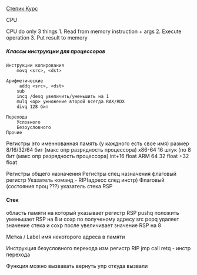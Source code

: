 [Степик Курс](https://stepik.org/lesson/41871/step/3?unit=20186)



CPU

CPU do only 3 things 
	1. Read from memory instruction + args
	2. Execute operation
	3. Put result to memory
	   
##### Классы инструкции для процессоров
	Инструкции копирования
		movq <src>, <dst> 
		
	Арифметические
		 addq <src>, <dst>
		sub
		incq /desq увеличить/уменьшить на 1
		mulq <op> умножение второй всегда RAX/RDX
		divq 128 бит
		
	Перехода
		Условного
		Безоусловного
	Прочие


Регистры 
это именнованная память (у каждного есть свое имя) 
размер 8/16/32/64 бит (макс опр разрядность процессора)
x86-64 16 штук (по 8 бит (макс опр разрядность процессора) int+16 float
ARM 64 32 float +32 float
 


Регистры общего назначения
Регистры спец назначения
	флаговый регистр
	Указатель команд - RIP(адресс след инстр)
	Флаговый (состояния проц ???)
	указатель стека RSP


	

#### Стек 
область памяти на который указывает регистр RSP
pushq<src>  положить
	уменьшает RSP на 8 и сохр по полученому адресу src
popq <dst> удаляет значение стека и сохр <dst>
			после увеличивает значение RSP на 8



Метка / Label имя некоторого адреса в памяти

Инструкция безусловного перехода
изм регистр RIP 
jmp<label>
call <label> 
retq - инстр перехода

Функция 
	можно вызвавать
	вернуть упр откуда вызвали




